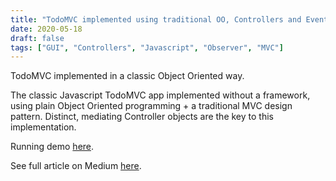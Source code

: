 ```yaml
---
title: "TodoMVC implemented using traditional OO, Controllers and Events"
date: 2020-05-18
draft: false
tags: ["GUI", "Controllers", "Javascript", "Observer", "MVC"]
---
```


TodoMVC implemented in a classic Object Oriented way.

The classic Javascript TodoMVC app implemented without a framework, using plain Object Oriented programming + a traditional MVC design pattern. Distinct, mediating Controller objects are the key to this implementation.

Running demo [here](https://abulka.github.io/todomvc-oo/index.html).

See full article on Medium [here](https://medium.com/@abulka/todomvc-implemented-using-traditional-oo-controllers-and-events-5e4c09f80cd4).

